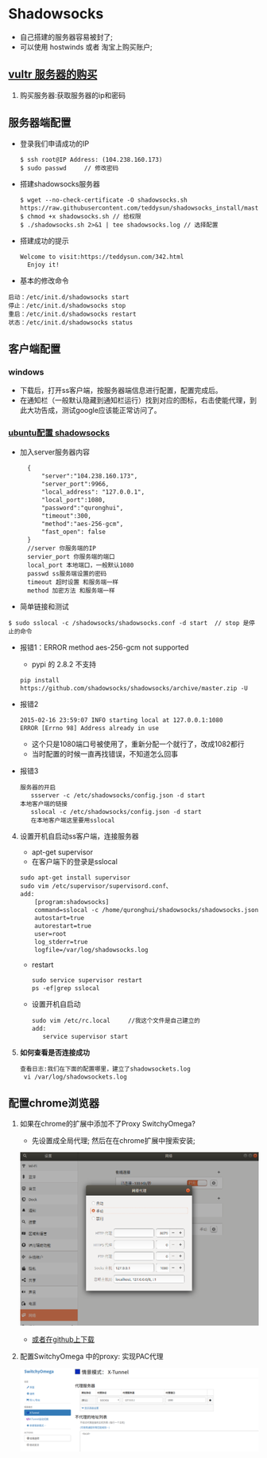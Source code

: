# Shadowsocks

+ 自己搭建的服务器容易被封了;
+ 可以使用 hostwinds 或者 淘宝上购买账户;

## [vultr 服务器的购买](https://github.com/wistbean/vpn)

1. 购买服务器:获取服务器的ip和密码

## 服务器端配置

+ 登录我们申请成功的IP

  ```
  $ ssh root@IP Address: (104.238.160.173)	
  $ sudo passwd		// 修改密码
  ```
  
+ 搭建shadowsocks服务器

  ```
  $ wget --no-check-certificate -O shadowsocks.sh https://raw.githubusercontent.com/teddysun/shadowsocks_install/master/shadowsocks.sh
  $ chmod +x shadowsocks.sh	// 给权限
  $ ./shadowsocks.sh 2>&1 | tee shadowsocks.log	// 选择配置
  ```

+ 搭建成功的提示  

  ```
  Welcome to visit:https://teddysun.com/342.html
    Enjoy it!
  ```

+  基本的修改命令
  ```
  启动：/etc/init.d/shadowsocks start
  停止：/etc/init.d/shadowsocks stop
  重启：/etc/init.d/shadowsocks restart
  状态：/etc/init.d/shadowsocks status
  ```
## 客户端配置

### windows 

+ 下载后，打开ss客户端，按服务器端信息进行配置，配置完成后。
+ 在通知栏（一般默认隐藏到通知栏运行）找到对应的图标，右击使能代理，到此大功告成，测试google应该能正常访问了。

### [ubuntu配置 shadowsocks](http://tanqingbo.com/2017/07/19/Ubuntu使用shadowsocks翻墙/)

+ 加入server服务器内容

  ```
    {
        "server":"104.238.160.173",
        "server_port":9966,
        "local_address": "127.0.0.1",
        "local_port":1080,
        "password":"quronghui",
        "timeout":300,
        "method":"aes-256-gcm",
        "fast_open": false  
    }
    //server 你服务端的IP
    servier_port 你服务端的端口
    local_port 本地端口，一般默认1080
    passwd ss服务端设置的密码
    timeout 超时设置 和服务端一样
    method 加密方法 和服务端一样
  ```

+  简单链接和测试

  ```
$ sudo sslocal -c /shadowsocks/shadowsocks.conf -d start  // stop 是停止的命令
  ```

   + 报错1：ERROR method aes-256-gcm not supported

     + pypi 的 2.8.2 不支持

     ```
     pip install https://github.com/shadowsocks/shadowsocks/archive/master.zip -U
     ```

   + 报错2 

     ```
     2015-02-16 23:59:07 INFO starting local at 127.0.0.1:1080  
     ERROR [Errno 98] Address already in use
     ```

     + 这个只是1080端口号被使用了，重新分配一个就行了，改成1082都行
     + 当时配置的时候一直再找错误，不知道怎么回事

   + 报错3 

     ```
     服务器的开启
     	ssserver -c /etc/shadowsocks/config.json -d start
     本地客户端的链接
     	sslocal -c /etc/shadowsocks/config.json -d start
     	在本地客户端这里要用sslocal
     ```

4. 设置开机自启动ss客户端，连接服务器

   + apt-get supervisor
   + 在客户端下的登录是sslocal

   ```
   sudo apt-get install supervisor
   sudo vim /etc/supervisor/supervisord.conf、
   add:
       [program:shadowsocks]
       command=sslocal -c /home/quronghui/shadowsocks/shadowsocks.json 
       autostart=true
       autorestart=true
       user=root
       log_stderr=true
       logfile=/var/log/shadowsocks.log
   ```

   + restart

     ```
     sudo service supervisor restart
     ps -ef|grep sslocal
     ```

   + 设置开机自启动

     ```
     sudo vim /etc/rc.local		//我这个文件是自己建立的
     add:	
     	service supervisor start 
     ```

5. **如何查看是否连接成功**

   ```
   查看日志:我们在下面的配置哪里，建立了shadowsockets.log
   	vi /var/log/shadowsockets.log
   ```

   

## 配置chrome浏览器

1. 如果在chrome的扩展中添加不了Proxy SwitchyOmega?

   + 先设置成全局代理; 然后在在chrome扩展中搜索安装;

   ![全局代理设置](https://github.com/quronghui/shadowsocks/blob/master/proxy全局代理.png)

   + [或者在github上下载](https://github.com/XX-net/XX-Net/tree/master/SwitchyOmega)

2. 配置SwitchyOmega 中的proxy: 实现PAC代理

   ![配置proxy](https://github.com/quronghui/shadowsocks/blob/master/proxy_PAC代理.png)

